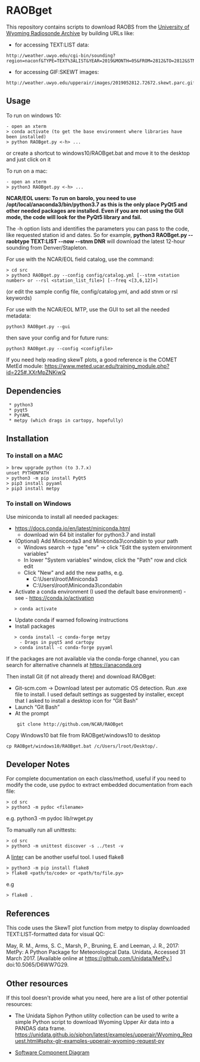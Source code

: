 # RAOBget

This repository contains scripts to download RAOBS from the [University of Wyoming Radiosonde Archive](http://weather.uwyo.edu/upperair/sounding.html) by building URLs like:

 * for accessing TEXT:LIST data:
```
http://weather.uwyo.edu/cgi-bin/sounding?region=naconf&TYPE=TEXT%3ALIST&YEAR=2019&MONTH=05&FROM=2812&TO=2812&STNM=72672
```
 * for accessing GIF:SKEWT images:
```
http://weather.uwyo.edu/upperair/images/2019052812.72672.skewt.parc.gif
```

## Usage ##
To run on windows 10:

```
- open an xterm
> conda activate (to get the base environment where libraries have been installed)
> python RAOBget.py <-h> ...
```

or create a shortcut to windows10/RAOBget.bat and move it to the desktop and just click on it

To run on a mac:

```
- open an xterm
> python3 RAOBget.py <-h> ...
```

**NCAR/EOL users: To run on barolo, you need to use
/opt/local/anaconda3/bin/python3.7 as this is the only place PyQt5 and other
needed packages are installed. Even if you are not using the GUI mode, the code
will look for the PyQt5 library and fail.**

The -h option lists and identifies the parameters you can pass to the code, like requested station id and dates. So for example, **python3 RAOBget.py --raobtype TEXT:LIST --now --stnm DNR** will download the latest 12-hour sounding from Denver/Stapleton.

For use with the NCAR/EOL field catalog, use the command:

```
> cd src
> python3 RAOBget.py --config config/catalog.yml [--stnm <station number> or --rsl <station_list_file>] [--freq <[3,6,12]>]
```
(or edit the sample config file, config/catalog.yml, and add stnm or rsl keywords)

For use with the NCAR/EOL MTP, use the GUI to set all the needed metadata:
```
python3 RAOBget.py --gui
```
then save your config and for future runs:
```
python3 RAOBget.py --config <configfile>
```
If you need help reading skewT plots, a good reference is the COMET MetEd module:
https://www.meted.ucar.edu/training_module.php?id=225#.XXrMpZNKiwQ

## Dependencies ##

```
 * python3
 * pyqt5
 * PyYAML
 * metpy (which drags in cartopy, hopefully)
```

## Installation ##

### To install on a MAC ###
```
> brew upgrade python (to 3.7.x)
unset PYTHONPATH
> python3 -m pip install PyQt5
> pip3 install pyyaml
> pip3 install metpy
```

### To install on Windows ###
Use miniconda to install all needed packages:
 * https://docs.conda.io/en/latest/miniconda.html
   * download win 64 bit installer for python3.7 and install
 * (Optional) Add Miniconda3 and Miniconda3\condabin to your path
   * Windows search -> type "env" -> click "Edit the system environment variables"
   * In lower "System variables" window, click the "Path" row and click edit
   * Click "New" and add the new paths, e.g.
     * C:\Users\lroot\Miniconda3
     * C:\Users\lroot\Miniconda3\condabin
 * Activate a conda environment (I used the default base environment) - see - https://conda.io/activation 
```
   > conda activate
```
 * Update conda if warned following instructions
 * Install packages
```
   > conda install -c conda-forge metpy
     - Drags in pyqt5 and cartopy
   > conda install -c conda-forge pyyaml
```
If the packages are not available via the conda-forge channel, you can search for alternative channels at https://anaconda.org

Then install Git (if not already there) and download RAOBget:
 * Git-scm.com -> Download latest per automatic OS detection. Run .exe file to install. I used default settings as suggested by installer, except that I asked to install a desktop icon for “Git Bash”
 * Launch “Git Bash”
 * At the prompt 
```
    git clone http://github.com/NCAR/RAOBget
```
Copy Windows10 bat file from RAOBget/windows10 to desktop
```
cp RAOBget/windows10/RAOBget.bat /c/Users/lroot/Desktop/.
```

## Developer Notes ##

For complete documentation on each class/method, useful if you need to modify the code, use pydoc to extract embedded documentation from each file:
```
> cd src
> python3 -m pydoc <filename>
```
e.g. python3 -m pydoc lib/rwget.py 

To manually run all unittests:
```
> cd src
> python3 -m unittest discover -s ../test -v
```

A [linter](https://en.wikipedia.org/wiki/Lint_\(software\)) can be another useful tool. I used flake8
```
> python3 -m pip install flake8
> flake8 <path/to/code> or <path/to/file.py>
```
e.g
```
> flake8 .
```

## References ##
This code uses the SkewT plot function from metpy to display downloaded
TEXT:LIST-formatted data for visual QC:

May, R. M., Arms, S. C., Marsh, P., Bruning, E. and Leeman, J. R., 2017:
    MetPy: A Python Package for Meteorological Data.
    Unidata, Accessed 31 March 2017.
    [Available online at https://github.com/Unidata/MetPy.]
    doi:10.5065/D6WW7G29.
    
## Other resources ##
If this tool doesn't provide what you need, here are a list of other potential resources:

* The Unidata Siphon Python utility collection can be used to write a simple Python script to download Wyoming Upper Air data into a PANDAS data frame.
https://unidata.github.io/siphon/latest/examples/upperair/Wyoming_Request.html#sphx-glr-examples-upperair-wyoming-request-py

* [Software Component Diagram](https://github.com/NCAR/RAOBget/doc/RAOBget%20Component%20Diagram.png)
